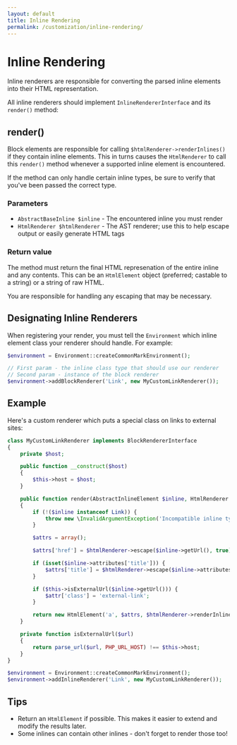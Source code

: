 ```yaml
---
layout: default
title: Inline Rendering
permalink: /customization/inline-rendering/
---
```


Inline Rendering
===============

Inline renderers are responsible for converting the parsed inline elements into their HTML representation.

All inline renderers should implement `InlineRendererInterface` and its `render()` method:

## render()

Block elements are responsible for calling `$htmlRenderer->renderInlines()` if they contain inline elements.  This in turns causes the `HtmlRenderer` to call this `render()` method whenever a supported inline element is encountered.

If the method can only handle certain inline types, be sure to verify that you've been passed the correct type.

### Parameters

* `AbstractBaseInline $inline` - The encountered inline you must render
* `HtmlRenderer $htmlRenderer` - The AST renderer; use this to help escape output or easily generate HTML tags

### Return value

The method must return the final HTML represenation of the entire inline and any contents. This can be an `HtmlElement` object (preferred; castable to a string) or a string of raw HTML.

You are responsible for handling any escaping that may be necessary.

## Designating Inline Renderers

When registering your render, you must tell the `Environment` which inline element class your renderer should handle. For example:

~~~php
$environment = Environment::createCommonMarkEnvironment();

// First param - the inline class type that should use our renderer
// Second param - instance of the block renderer
$environment->addBlockRenderer('Link', new MyCustomLinkRenderer());
~~~

## Example

Here's a custom renderer which puts a special class on links to external sites:

~~~php
class MyCustomLinkRenderer implements BlockRendererInterface
{
    private $host;

    public function __construct($host)
    {
        $this->host = $host;
    }

    public function render(AbstractInlineElement $inline, HtmlRenderer $htmlRenderer)
    {
        if (!($inline instanceof Link)) {
            throw new \InvalidArgumentException('Incompatible inline type: ' . get_class($inline));
        }

        $attrs = array();

        $attrs['href'] = $htmlRenderer->escape($inline->getUrl(), true);

        if (isset($inline->attributes['title'])) {
            $attrs['title'] = $htmlRenderer->escape($inline->attributes['title'], true);
        }

        if ($this->isExternalUrl($inline->getUrl())) {
            $attr['class'] = 'external-link';
        }

        return new HtmlElement('a', $attrs, $htmlRenderer->renderInlines($inline->getLabel()->getInlines()));
    }

    private function isExternalUrl($url)
    {
        return parse_url($url, PHP_URL_HOST) !== $this->host;
    }
}

$environment = Environment::createCommonMarkEnvironment();
$environment->addInlineRenderer('Link', new MyCustomLinkRenderer());
~~~

## Tips

* Return an `HtmlElement` if possible. This makes it easier to extend and modify the results later.
* Some inlines can contain other inlines - don't forget to render those too!
